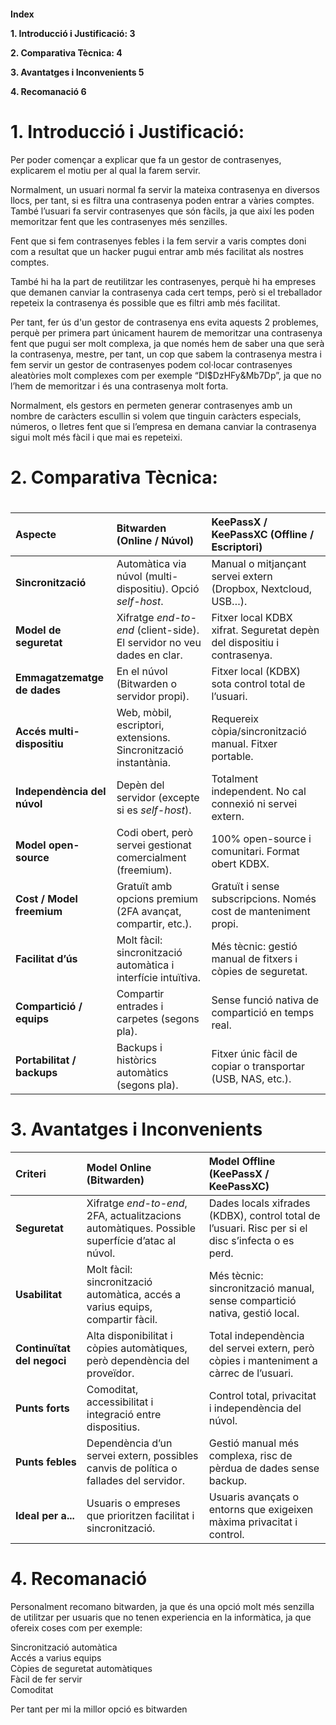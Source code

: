 
#### 

**Index**

**1\. Introducció i Justificació:	3**

**2\. Comparativa Tècnica:	4**

**3\. Avantatges i Inconvenients	5**

**4\. Recomanació	6**

# **1. Introducció i Justificació:** 

Per poder començar a explicar que fa un gestor de contrasenyes, explicarem el motiu per al qual la farem servir.

Normalment, un usuari normal fa servir la mateixa contrasenya en diversos llocs, per tant, si es filtra una contrasenya poden entrar a vàries comptes. També l’usuari fa servir contrasenyes que són fàcils, ja que així les poden memoritzar fent que les contrasenyes més senzilles.

Fent que si fem contrasenyes febles i la fem servir a varis comptes doni com a resultat que un hacker pugui entrar amb més facilitat als nostres comptes.

També hi ha la part de reutilitzar les contrasenyes, perquè hi ha empreses que demanen canviar la contrasenya cada cert temps, però si el treballador repeteix la contrasenya és possible que es filtri amb més facilitat.

Per tant, fer ús d'un gestor de contrasenya ens evita aquests 2 problemes, perquè per primera part únicament haurem de memoritzar una contrasenya fent que pugui ser molt complexa, ja que només hem de saber una que serà la contrasenya, mestre, per tant, un cop que sabem la contrasenya mestra i fem servir un gestor de contrasenyes podem col·locar contrasenyes aleatòries molt complexes com per exemple “DI$DzHFy\&Mb7Dp”, ja que no l’hem de memoritzar i és una contrasenya molt forta.

Normalment, els gestors en permeten generar contrasenyes amb un nombre de caràcters escullin si volem que tinguin caràcters especials, números, o lletres fent que si l’empresa en demana canviar la contrasenya sigui molt més fàcil i que mai es repeteixi.

# **2. Comparativa Tècnica:** 
   

# 

| Aspecte | Bitwarden (Online / Núvol) | KeePassX / KeePassXC (Offline / Escriptori) |
| :---- | :---- | :---- |
| **Sincronització** | Automàtica via núvol (multi-dispositiu). Opció *self-host*. | Manual o mitjançant servei extern (Dropbox, Nextcloud, USB…). |
| **Model de seguretat** | Xifratge *end-to-end* (client-side). El servidor no veu dades en clar. | Fitxer local KDBX xifrat. Seguretat depèn del dispositiu i contrasenya. |
| **Emmagatzematge de dades** | En el núvol (Bitwarden o servidor propi). | Fitxer local (KDBX) sota control total de l’usuari. |
| **Accés multi-dispositiu** | Web, mòbil, escriptori, extensions. Sincronització instantània. | Requereix còpia/sincronització manual. Fitxer portable. |
| **Independència del núvol** | Depèn del servidor (excepte si es *self-host*). | Totalment independent. No cal connexió ni servei extern. |
| **Model open-source** | Codi obert, però servei gestionat comercialment (freemium). | 100% open-source i comunitari. Format obert KDBX. |
| **Cost / Model freemium** | Gratuït amb opcions premium (2FA avançat, compartir, etc.). | Gratuït i sense subscripcions. Només cost de manteniment propi. |
| **Facilitat d’ús** | Molt fàcil: sincronització automàtica i interfície intuïtiva. | Més tècnic: gestió manual de fitxers i còpies de seguretat. |
| **Compartició / equips** | Compartir entrades i carpetes (segons pla). | Sense funció nativa de compartició en temps real. |
| **Portabilitat / backups** | Backups i històrics automàtics (segons pla). | Fitxer únic fàcil de copiar o transportar (USB, NAS, etc.). |

   

# **3. Avantatges i Inconvenients**

| Criteri | Model Online (Bitwarden) | Model Offline (KeePassX / KeePassXC) |
| :---- | :---- | :---- |
| **Seguretat** | Xifratge *end-to-end*, 2FA, actualitzacions automàtiques. Possible superfície d’atac al núvol. | Dades locals xifrades (KDBX), control total de l’usuari. Risc per si el disc s’infecta o es perd. |
| **Usabilitat** | Molt fàcil: sincronització automàtica, accés a varius equips, compartir fàcil. | Més tècnic: sincronització manual, sense compartició nativa, gestió local. |
| **Continuïtat del negoci** | Alta disponibilitat i còpies automàtiques, però dependència del proveïdor. | Total independència del servei extern, però còpies i manteniment a càrrec de l’usuari. |
| **Punts forts** | Comoditat, accessibilitat i integració entre dispositius. | Control total, privacitat i independència del núvol. |
| **Punts febles** | Dependència d’un servei extern, possibles canvis de política o fallades del servidor. | Gestió manual més complexa, risc de pèrdua de dades sense backup. |
| **Ideal per a...** | Usuaris o empreses que prioritzen facilitat i sincronització. | Usuaris avançats o entorns que exigeixen màxima privacitat i control. |

# **4. Recomanació** 

Personalment recomano bitwarden, ja que és una opció molt més senzilla de utilitzar per usuaris que no tenen experiencia en la informàtica, ja que ofereix coses com per exemple:

Sincronització automàtica  
Accés a varius equips   
Còpies de seguretat automàtiques  
Fàcil de fer servir  
Comoditat

Per tant per mi la millor opció es bitwarden   
